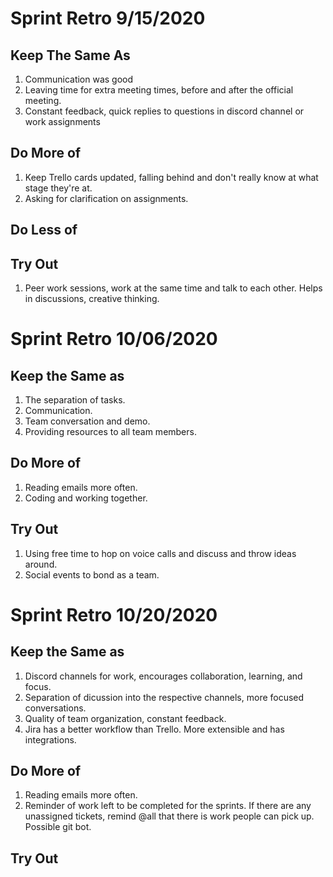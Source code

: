 # Sprint Retro 9/15/2020

## Keep The Same As
1. Communication was good
2. Leaving time for extra meeting times, before and after the official meeting.
3. Constant feedback, quick replies to questions in discord channel or work assignments

## Do More of
1. Keep Trello cards updated, falling behind and don't really know at what stage they're at.
2. Asking for clarification on assignments.

## Do Less of

## Try Out
1. Peer work sessions, work at the same time and talk to each other. Helps in discussions, creative thinking.


# Sprint Retro 10/06/2020

## Keep the Same as
1. The separation of tasks.
2. Communication.
3. Team conversation and demo.
4. Providing resources to all team members.

## Do More of
1. Reading emails more often.
2. Coding and working together.

## Try Out
1. Using free time to hop on voice calls and discuss and throw ideas around.
2. Social events to bond as a team.


# Sprint Retro 10/20/2020

## Keep the Same as
1. Discord channels for work, encourages collaboration, learning, and focus.
2. Separation of dicussion into the respective channels, more focused conversations.
3. Quality of team organization, constant feedback.
4. Jira has a better workflow than Trello. More extensible and has integrations.

## Do More of
1. Reading emails more often.
2. Reminder of work left to be completed for the sprints. If there are any unassigned tickets, remind @all that there is work people can pick up. Possible git bot.

## Try Out
